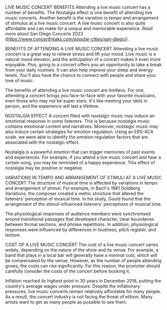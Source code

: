 
LIVE MUSIC CONCERT BENEFITS
Attending a live music concert has a number of benefits. The Nostalgia effect is one benefit of attending live music concerts. Another benefit is the variation in tempo and arrangement of stimulus at a live music concert. A live music concert is also quite affordable and can make for a unique and memorable experience. Read more about San Diego Concerts 2023 (https://www.concertfreaks.com/popular-cities/san-diego/).

BENEFITS OF ATTENDING A LIVE MUSIC CONCERT
Attending a live music concert is a great way to relieve stress and lift your mood. Live music is a natural mood elevator, and the anticipation of a concert makes it even more enjoyable. Plus, going to a concert offers you an opportunity to take a break from your daily routines. It can also help improve your sleep and energy levels. You'll also have the chance to connect with people and share your love of music.

The benefits of attending a live music concert are limitless. For one, attending a concert brings you face-to-face with your favorite musicians, even those who may not be super stars. It's like meeting your idols in person, and the experience will last a lifetime.

NOSTALGIA EFFECT
A concert filled with nostalgic music may induce an emotional response in some listeners. This is because nostalgia music contains emotional content and narratives. Moreover, nostalgic music may also induce certain strategies for emotion regulation. Using an ERS-ACA scale, we were able to identify the emotion regulation factors that are associated with the nostalgic effect.

Nostalgia is a powerful emotion that can trigger memories of past events and experiences. For example, if you attend a live music concert and hear a certain song, you may be reminded of a happy experience. This effect of nostalgia may be positive or negative.

VARIATIONS IN TEMPO AND ARRANGEMENT OF STIMULI AT A LIVE MUSIC CONCERT
The structure of musical time is affected by variations in tempo and arrangement of stimuli. For example, in Bach's 1981 Goldberg Variations, the composer created a metric structure that altered the listeners' perception of musical time. In his study, Gould found that the arrangement of the stimuli influenced listeners' perceptions of musical time.

The physiological responses of audience members were synchronised around transitional passages that developed character, clear boundaries between formal sections, and phrase repetitions. In addition, physiological responses were influenced by differences in loudness, pitch register, and texture.

COST OF A LIVE MUSIC CONCERT
The cost of a live music concert varies widely, depending on the nature of the show and its venue. For example, a band that plays in a local bar will generally have a minimal cost, which will be compensated by the venue. However, as the number of people attending grows, the costs can rise significantly. For this reason, the promoter should carefully consider the costs of the concert before booking it.

Inflation reached its highest point in 30 years in December 2018, putting the country's average wages under pressure. Despite the inflationary pressures, live music concerts remain relatively affordable for many people. As a result, the concert industry is not facing the threat of elitism. Many artists want to get as many people as possible to see them.
